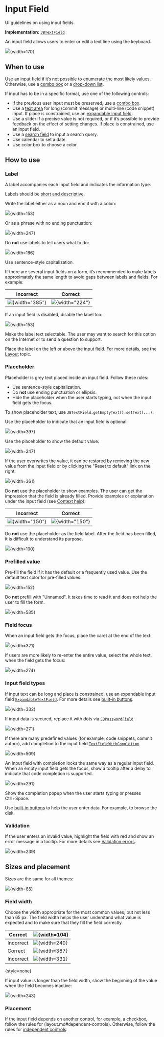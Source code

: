 <!-- Copyright 2000-2024 JetBrains s.r.o. and contributors. Use of this source code is governed by the Apache 2.0 license. -->

# Input Field

<link-summary>UI guidelines on using input fields.</link-summary>

<tldr>

**Implementation:** [`JBTextField`](%gh-ic%/platform/platform-api/src/com/intellij/ui/components/JBTextField.java)

</tldr>

An input field allows users to enter or edit a text line using the keyboard.

![](input_field_example.png){width=170}


## When to use

Use an input field if it’s not possible to enumerate the most likely values. Otherwise, use a [combo box](combo_box.md) or a [drop-down list](drop_down.md).

If input has to be in a specific format, use one of the following controls:

* If the previous user input must be preserved, use a [combo box](combo_box.md).
* Use a [text area](text_area.md) for long (commit message) or multi-line (code snippet) input. If place is constrained, use an [expandable input field](#input-field-types).
* Use a slider if a precise value is not required, or if it’s possible to provide feedback on the effect of setting changes. If place is constrained, use an input field.
* Use a [search field](search_field.md) to input a search query.
* Use calendar to set a date.
* Use color box to choose a color.


## How to use

### Label

A label accompanies each input field and indicates the information type.

Labels should be [short and descriptive](writing_short.md).

Write the label either as a noun and end it with a colon:

![](label_noun.png){width=153}

Or as a phrase with no ending punctuation:

![](label_sentence.png){width=247}


Do **not** use labels to tell users what to do:

![](user_action.png){width=186}

Use sentence-style capitalization.

If there are several input fields on a form, it’s recommended to make labels approximately the same length to avoid gaps between labels and fields. For example:

| <format color="Red" style="bold">Incorrect</format> | <format color="Green" style="bold">Correct</format> |
|-----------------------------------------------------|-----------------------------------------------------|
| ![](several_labels_length.png){width="385"}         | ![](several_labels_length_1.png){width="224"}       |

If an input field is disabled, disable the label too:

![](label_disabled.png){width=153}

Make the label text selectable. The user may want to search for this option on the Internet or to send a question to support.

Place the label on the left or above the input field. For more details, see the [Layout](layout.md) topic.


### Placeholder
Placeholder is grey text placed inside an input field. Follow these rules:
* Use sentence-style capitalization.
* Do **not** use ending punctuation or ellipsis.
* Hide the placeholder when the user starts typing, not when the input field gets the focus.

To show placeholder text, use `JBTextField.getEmptyText().setText(...)`.

Use the placeholder to indicate that an input field is optional.

![](placeholder_optional.png){width=397}

Use the placeholder to show the default value:

![](placeholder_default.png){width=247}

If the user overwrites the value, it can be restored by removing the new value from the input field or by clicking the "Reset to default" link on the right:

![](placeholder_reset.png){width=361}

Do **not** use the placeholder to show examples. The user can get the impression that the field is already filled. Provide examples or explanation under the input field (see [Context help](context_help.md)):

| <format color="Red" style="bold">Incorrect</format> | <format color="Green" style="bold">Correct</format> |
|-----------------------------------------------------|-----------------------------------------------------|
| ![](placeholder_examples.png){width="150"}          | ![](placeholder_examples_1.png){width="150"}        |

Do **not** use the placeholder as the field label. After the field has been filled, it is difficult to understand its purpose.

![](placeholder_label.png){width=100}

### Prefilled value
Pre-fill the field if it has the default or a frequently used value. Use the default text color for pre-filled values:

![](prefill.png){width=152}

Do **not** prefill with "Unnamed". It takes time to read it and does not help the user to fill the form.

![](prefill_unnamed.png){width=535}

### Field focus
When an input field gets the focus, place the caret at the end of the text:

![](focus_end.png){width=321}

If users are more likely to re-enter the entire value, select the whole text, when the field gets the focus:

![](focus_all.png){width=274}


### Input field types

If input text can be long and place is constrained, use an expandable input field [`ExpandableTextField`](%gh-ic%/platform/platform-api/src/com/intellij/ui/components/fields/ExpandableTextField.java).
For more details see [built-in buttons](built_in_button.md#expand-field).

![](expandable_1.png){width=332}

If input data is secured, replace it with dots via [`JBPasswordField`](%gh-ic%/platform/platform-api/src/com/intellij/ui/components/JBPasswordField.java).

![](password.png){width=271}

If there are many predefined values (for example, code snippets, commit author), add completion to the input field [`TextFieldWithCompletion`](%gh-ic%/platform/platform-impl/src/com/intellij/util/textCompletion/TextFieldWithCompletion.java).

![](input_field_completion.png){width=509}

An input field with completion looks the same way as a regular input field. When an empty input field gets the focus, show a tooltip after a delay to indicate that code completion is supported.

![](completion_tooltip.png){width=291}

Show the completion popup when the user starts typing or presses <shortcut>Ctrl+Space</shortcut>.

Use [built-in buttons](built_in_button.md) to help the user enter data. For example, to browse the disk.


### Validation
If the user enters an invalid value, highlight the field with red and show an error message in a tooltip. For more details see [Validation errors](validation_errors.md).

![](input_field_error.png){width=239}


## Sizes and placement

Sizes are the same for all themes:

![](input_field_sizes.png){width=65}

### Field width

Choose the width appropriate for the most common values, but not less than 65 px. The field width helps the user understand what value is expected and to make sure that they fill the field correctly.

| <format color="Green" style="bold">Correct</format> | ![](input_field_size_1.png){width=104} |
|-----------------------------------------------------|----------------------------------------|
| <format color="Red" style="bold">Incorrect</format> | ![](input_field_size_2.png){width=240} |
| <format color="Green" style="bold">Correct</format> | ![](input_field_size_3.png){width=387} |
| <format color="Red" style="bold">Incorrect</format> | ![](input_field_size_4.png){width=331} |
{style=none}

If input value is longer than the field width, show the beginning of the value when the field becomes inactive:

![](size_long_name.png){width=243}

### Placement

If the input field depends on another control, for example, a checkbox, follow the rules for (layout.md#dependent-controls). Otherwise, follow the rules for [independent controls](layout.md#independent-controls).

<!--
![](sizes_label.png){width=493}

![](sizes_button.png){width=246}

![](sizes_several.png){width=462}
-->

